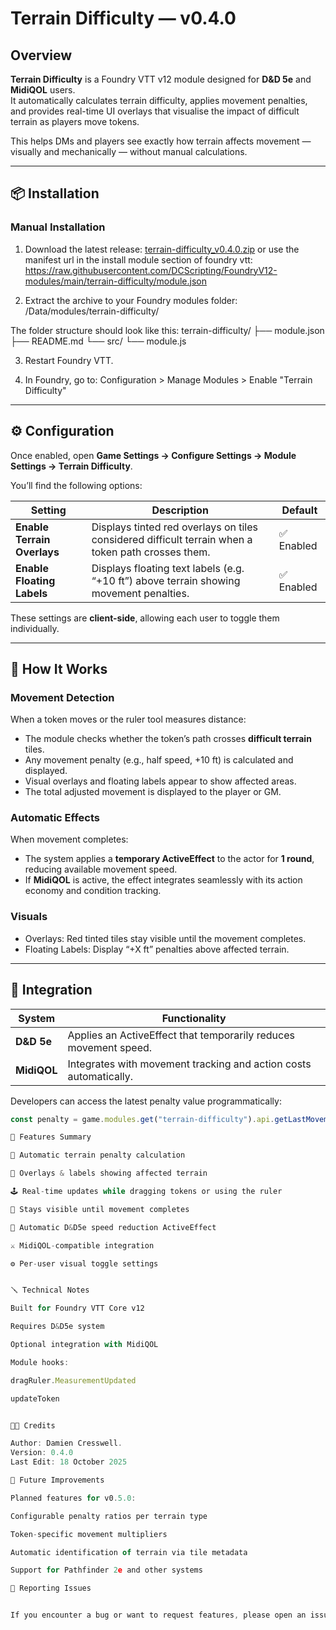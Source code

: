 # Terrain Difficulty — v0.4.0

## Overview

**Terrain Difficulty** is a Foundry VTT v12 module designed for **D&D 5e** and **MidiQOL** users.  
It automatically calculates terrain difficulty, applies movement penalties, and provides real-time UI overlays that visualise the impact of difficult terrain as players move tokens.

This helps DMs and players see exactly how terrain affects movement — visually and mechanically — without manual calculations.

---

## 📦 Installation

### Manual Installation

1. Download the latest release:
   [terrain-difficulty_v0.4.0.zip](https://github.com/DCScripting/FoundryV12-modules/archive/refs/heads/main.zip)
   or use the manifest url in the install module section of foundry vtt: https://raw.githubusercontent.com/DCScripting/FoundryV12-modules/main/terrain-difficulty/module.json

3. Extract the archive to your Foundry modules folder:
<Foundry Data Folder>/Data/modules/terrain-difficulty/

The folder structure should look like this:
terrain-difficulty/
├── module.json
├── README.md
└── src/
└── module.js


3. Restart Foundry VTT.

4. In Foundry, go to:
Configuration > Manage Modules > Enable "Terrain Difficulty"

---

## ⚙️ Configuration

Once enabled, open **Game Settings → Configure Settings → Module Settings → Terrain Difficulty**.

You’ll find the following options:

| Setting | Description | Default |
|----------|--------------|----------|
| **Enable Terrain Overlays** | Displays tinted red overlays on tiles considered difficult terrain when a token path crosses them. | ✅ Enabled |
| **Enable Floating Labels** | Displays floating text labels (e.g. “+10 ft”) above terrain showing movement penalties. | ✅ Enabled |

These settings are **client-side**, allowing each user to toggle them individually.

---

## 🧭 How It Works

### Movement Detection
When a token moves or the ruler tool measures distance:
- The module checks whether the token’s path crosses **difficult terrain** tiles.
- Any movement penalty (e.g., half speed, +10 ft) is calculated and displayed.
- Visual overlays and floating labels appear to show affected areas.
- The total adjusted movement is displayed to the player or GM.

### Automatic Effects
When movement completes:
- The system applies a **temporary ActiveEffect** to the actor for **1 round**, reducing available movement speed.
- If **MidiQOL** is active, the effect integrates seamlessly with its action economy and condition tracking.

### Visuals
- Overlays: Red tinted tiles stay visible until the movement completes.
- Floating Labels: Display “+X ft” penalties above affected terrain.

---

## 🧩 Integration

| System | Functionality |
|---------|----------------|
| **D&D 5e** | Applies an ActiveEffect that temporarily reduces movement speed. |
| **MidiQOL** | Integrates with movement tracking and action costs automatically. |

Developers can access the latest penalty value programmatically:
```js
const penalty = game.modules.get("terrain-difficulty").api.getLastMovementPenalty(token);

🧰 Features Summary

🔄 Automatic terrain penalty calculation

🌄 Overlays & labels showing affected terrain

🕹️ Real-time updates while dragging tokens or using the ruler

🎯 Stays visible until movement completes

🧙 Automatic D&D5e speed reduction ActiveEffect

⚔️ MidiQOL-compatible integration

⚙️ Per-user visual toggle settings


🪛 Technical Notes

Built for Foundry VTT Core v12

Requires D&D5e system

Optional integration with MidiQOL

Module hooks:

dragRuler.MeasurementUpdated

updateToken


🧑‍💻 Credits

Author: Damien Cresswell.
Version: 0.4.0
Last Edit: 18 October 2025

🧩 Future Improvements

Planned features for v0.5.0:

Configurable penalty ratios per terrain type

Token-specific movement multipliers

Automatic identification of terrain via tile metadata

Support for Pathfinder 2e and other systems

🐞 Reporting Issues


If you encounter a bug or want to request features, please open an issue or submit feedback through your development environment or GitHub repository (when available).




